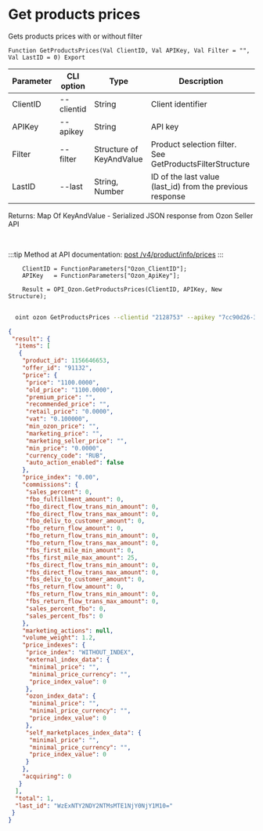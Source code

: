 ﻿---
sidebar_position: 2
---

# Get products prices
 Gets products prices with or without filter



`Function GetProductsPrices(Val ClientID, Val APIKey, Val Filter = "", Val LastID = 0) Export`

  | Parameter | CLI option | Type | Description |
  |-|-|-|-|
  | ClientID | --clientid | String | Client identifier |
  | APIKey | --apikey | String | API key |
  | Filter | --filter | Structure of KeyAndValue | Product selection filter. See GetProductsFilterStructure |
  | LastID | --last | String, Number | ID of the last value (last_id) from the previous response |

  
  Returns:  Map Of KeyAndValue - Serialized JSON response from Ozon Seller API

<br/>

:::tip
Method at API documentation: [post /v4/product/info/prices](https://docs.ozon.ru/api/seller/#operation/ProductAPI_GetProductInfoPricesV4)
:::
<br/>


```bsl title="Code example"
    ClientID = FunctionParameters["Ozon_ClientID"];
    APIKey   = FunctionParameters["Ozon_ApiKey"];

    Result = OPI_Ozon.GetProductsPrices(ClientID, APIKey, New Structure);
```



```sh title="CLI command example"
    
  oint ozon GetProductsPrices --clientid "2128753" --apikey "7cc90d26-33e4-499b..." --filter %filter% --last %last%

```

```json title="Result"
{
 "result": {
  "items": [
   {
    "product_id": 1156646653,
    "offer_id": "91132",
    "price": {
     "price": "1100.0000",
     "old_price": "1100.0000",
     "premium_price": "",
     "recommended_price": "",
     "retail_price": "0.0000",
     "vat": "0.100000",
     "min_ozon_price": "",
     "marketing_price": "",
     "marketing_seller_price": "",
     "min_price": "0.0000",
     "currency_code": "RUB",
     "auto_action_enabled": false
    },
    "price_index": "0.00",
    "commissions": {
     "sales_percent": 0,
     "fbo_fulfillment_amount": 0,
     "fbo_direct_flow_trans_min_amount": 0,
     "fbo_direct_flow_trans_max_amount": 0,
     "fbo_deliv_to_customer_amount": 0,
     "fbo_return_flow_amount": 0,
     "fbo_return_flow_trans_min_amount": 0,
     "fbo_return_flow_trans_max_amount": 0,
     "fbs_first_mile_min_amount": 0,
     "fbs_first_mile_max_amount": 25,
     "fbs_direct_flow_trans_min_amount": 0,
     "fbs_direct_flow_trans_max_amount": 0,
     "fbs_deliv_to_customer_amount": 0,
     "fbs_return_flow_amount": 0,
     "fbs_return_flow_trans_min_amount": 0,
     "fbs_return_flow_trans_max_amount": 0,
     "sales_percent_fbo": 0,
     "sales_percent_fbs": 0
    },
    "marketing_actions": null,
    "volume_weight": 1.2,
    "price_indexes": {
     "price_index": "WITHOUT_INDEX",
     "external_index_data": {
      "minimal_price": "",
      "minimal_price_currency": "",
      "price_index_value": 0
     },
     "ozon_index_data": {
      "minimal_price": "",
      "minimal_price_currency": "",
      "price_index_value": 0
     },
     "self_marketplaces_index_data": {
      "minimal_price": "",
      "minimal_price_currency": "",
      "price_index_value": 0
     }
    },
    "acquiring": 0
   }
  ],
  "total": 1,
  "last_id": "WzExNTY2NDY2NTMsMTE1NjY0NjY1M10="
 }
}
```
